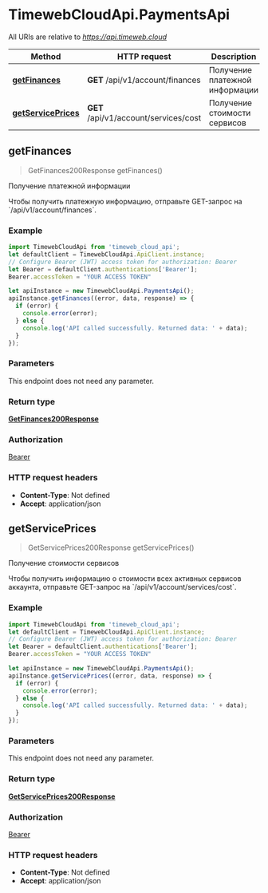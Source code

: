 # TimewebCloudApi.PaymentsApi

All URIs are relative to *https://api.timeweb.cloud*

Method | HTTP request | Description
------------- | ------------- | -------------
[**getFinances**](PaymentsApi.md#getFinances) | **GET** /api/v1/account/finances | Получение платежной информации
[**getServicePrices**](PaymentsApi.md#getServicePrices) | **GET** /api/v1/account/services/cost | Получение стоимости сервисов



## getFinances

> GetFinances200Response getFinances()

Получение платежной информации

Чтобы получить платежную информацию, отправьте GET-запрос на &#x60;/api/v1/account/finances&#x60;.

### Example

```javascript
import TimewebCloudApi from 'timeweb_cloud_api';
let defaultClient = TimewebCloudApi.ApiClient.instance;
// Configure Bearer (JWT) access token for authorization: Bearer
let Bearer = defaultClient.authentications['Bearer'];
Bearer.accessToken = "YOUR ACCESS TOKEN"

let apiInstance = new TimewebCloudApi.PaymentsApi();
apiInstance.getFinances((error, data, response) => {
  if (error) {
    console.error(error);
  } else {
    console.log('API called successfully. Returned data: ' + data);
  }
});
```

### Parameters

This endpoint does not need any parameter.

### Return type

[**GetFinances200Response**](GetFinances200Response.md)

### Authorization

[Bearer](../README.md#Bearer)

### HTTP request headers

- **Content-Type**: Not defined
- **Accept**: application/json


## getServicePrices

> GetServicePrices200Response getServicePrices()

Получение стоимости сервисов

Чтобы получить информацию о стоимости всех активных сервисов аккаунта, отправьте GET-запрос на &#x60;/api/v1/account/services/cost&#x60;.

### Example

```javascript
import TimewebCloudApi from 'timeweb_cloud_api';
let defaultClient = TimewebCloudApi.ApiClient.instance;
// Configure Bearer (JWT) access token for authorization: Bearer
let Bearer = defaultClient.authentications['Bearer'];
Bearer.accessToken = "YOUR ACCESS TOKEN"

let apiInstance = new TimewebCloudApi.PaymentsApi();
apiInstance.getServicePrices((error, data, response) => {
  if (error) {
    console.error(error);
  } else {
    console.log('API called successfully. Returned data: ' + data);
  }
});
```

### Parameters

This endpoint does not need any parameter.

### Return type

[**GetServicePrices200Response**](GetServicePrices200Response.md)

### Authorization

[Bearer](../README.md#Bearer)

### HTTP request headers

- **Content-Type**: Not defined
- **Accept**: application/json


